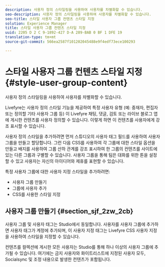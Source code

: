 ```yaml
---
description: 사용자 정의 스타일링을 사용하여 사용자를 차별화할 수 있습니다.
seo-description: 사용자 정의 스타일링을 사용하여 사용자를 차별화할 수 있습니다.
seo-title: 스타일 사용자 그룹 컨텐츠 스타일 지정
solution: Experience Manager
title: 스타일 사용자 그룹 컨텐츠 스타일 지정
uuid: 2205 D 2 C 9-1892-427 D-A 289-BAB 0 BF 1 DFE 19
translation-type: tm+mt
source-git-commit: 566ea2587f101202045488e9f4edf73ece100293

---
```



# 스타일 사용자 그룹 컨텐츠 스타일 지정{#style-user-group-content}

사용자 정의 스타일링을 사용하여 사용자를 차별화할 수 있습니다.

Livefyre는 사용자 정의 스타일 기능을 제공하여 특정 사용자 유형 (예: 중재자, 편집자 또는 정의할 기타 사용자 그룹 등) 이 Livefyre 채팅, 댓글, 검토 또는 라이브 블로그 앱에 게시한 컨텐츠를 사용자 정의할 수 있습니다. 이렇게 하면 이 컨텐츠를 사용자에게 강조 표시할 수 있습니다.

사용자 정의 스타일을 추가하려면 먼저 스튜디오의 사용자 태그 필드를 사용하여 사용자 그룹을 만들고 할당합니다. 그런 다음 CSS를 사용하여 각 그룹에 대한 스타일 옵션을 만들고 배지를 사용하여 그룹 산하 관계를 강조 표시하여 한 그룹의 컨텐츠를 사이트에 있는 다른 그룹과 구별할 수 있습니다. 사용자 그룹을 통해 팀은 대화를 위한 톤을 설정할 수 있고 사용자는 자신의 아이디어와 제휴를 표현할 수 있습니다.

특정 사용자 그룹에 대한 사용자 지정 스타일을 추가하려면:

* 사용자 그룹 만들기
* 그룹에 사용자 추가
* CSS를 사용한 스타일 지정

## 사용자 그룹 만들기 {#section_sjf_2zw_2cb}

사용자 그룹 및 사용자 태그는 Studio에서 동일합니다. 사용자를 사용자 그룹에 추가하면 사용자 태그가 계정에 추가되며, 이 사용자 지정 태그는 Livefyre CSS 사용자 지정을 사용하여 스타일을 지정할 수 있습니다.

컨텐츠를 컬렉션에 게시한 모든 사용자는 Studio를 통해 하나 이상의 사용자 그룹에 추가될 수 있습니다. 여기에는 금지 사용자와 화이트리스트에 지정된 사용자 모두, Socialsync 및 조정 내용으로 발생한 컨텐츠가 포함됩니다.
